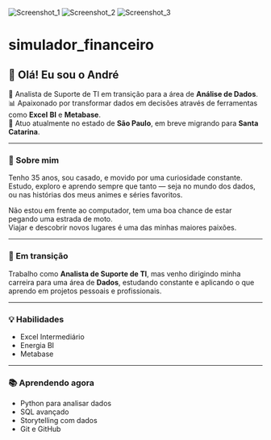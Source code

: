![Screenshot_1](https://github.com/user-attachments/assets/7efa31d0-2e25-41c5-bdbc-6cbe529def45)
![Screenshot_2](https://github.com/user-attachments/assets/01275eb8-e2dc-40cd-adf3-f7f3b6540664)
![Screenshot_3](https://github.com/user-attachments/assets/9d5c12de-1255-4db0-a3a7-06cad1774b44)


# simulador_financeiro

## 👋 Olá! Eu sou o André

🎯 Analista de Suporte de TI em transição para a área de **Análise de Dados**.  
📊 Apaixonado por transformar dados em decisões através de ferramentas como **Excel** **BI** e **Metabase**.  
📍 Atuo atualmente no estado de **São Paulo**, em breve migrando para **Santa Catarina**.

---

### 🧠 Sobre mim

Tenho 35 anos, sou casado, e movido por uma curiosidade constante.  
Estudo, exploro e aprendo sempre que tanto — seja no mundo dos dados, ou nas histórias dos meus animes e séries favoritos. 

Não estou em frente ao computador, tem uma boa chance de estar pegando uma estrada de moto.   
Viajar e descobrir novos lugares é uma das minhas maiores paixões.

---

### 🚀 Em transição

Trabalho como **Analista de Suporte de TI**, mas venho dirigindo minha carreira para uma área de **Dados**, estudando constante e aplicando o que aprendo em projetos pessoais e profissionais.

---

### 💡 Habilidades

- Excel Intermediário 
- Energia BI 
- Metabase

---

### 📚 Aprendendo agora

- Python para analisar dados 
- SQL avançado 
- Storytelling com dados 
- Git e GitHub
